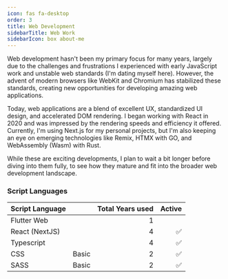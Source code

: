 ```yaml
---
icon: fas fa-desktop
order: 3
title: Web Development
sidebarTitle: Web Work
sidebarIcon: box about-me
---
```


Web development hasn't been my primary focus for many years, largely due to the challenges and frustrations I experienced with early JavaScript work and unstable web standards (I'm dating myself here). However, the advent of modern browsers like WebKit and Chromium has stabilized these standards, creating new opportunities for developing amazing web applications.

Today, web applications are a blend of excellent UX, standardized UI design, and accelerated DOM rendering. I began working with React in 2020 and was impressed by the rendering speeds and efficiency it offered. Currently, I'm using Next.js for my personal projects, but I'm also keeping an eye on emerging technologies like Remix, HTMX with GO, and WebAssembly (Wasm) with Rust. 

While these are exciting developments, I plan to wait a bit longer before diving into them fully, to see how they mature and fit into the broader web development landscape. 

### Script Languages

| Script Language  |       | Total Years used | Active |
| :----------------- | :--------------- | ------: |------: |
| Flutter Web        |      | 1 |  |
| React (NextJS) |  |   4 | ✅ |
| Typescript |  |   4 | ✅ |
| CSS | Basic |   2 | ✅ |
| SASS | Basic |   2 | ✅ |

